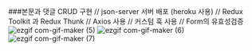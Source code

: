 ###본문과 댓글 CRUD 구현 // json-server 서버 배포 (heroku 사용) // Redux Toolkit 과 Redux Thunk // Axios 사용 // 커스텀 훅 사용 // Form의 유효성검증 
![ezgif com-gif-maker (5)](https://user-images.githubusercontent.com/101346918/184506277-84b6cc3c-d560-4411-98e9-2340e3ae6ff5.gif)
![ezgif com-gif-maker (6)](https://user-images.githubusercontent.com/101346918/184506285-c153b9ef-44d6-4941-a802-ab3293b8b364.gif)
![ezgif com-gif-maker (7)](https://user-images.githubusercontent.com/101346918/184506286-a6dbb94a-3e78-4eb3-a7bc-0db6138b6519.gif)
